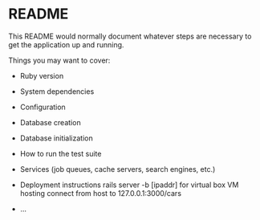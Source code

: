 # README

This README would normally document whatever steps are necessary to get the
application up and running.

Things you may want to cover:

* Ruby version

* System dependencies

* Configuration

* Database creation

* Database initialization

* How to run the test suite

* Services (job queues, cache servers, search engines, etc.)

* Deployment instructions
rails server -b [ipaddr] for virtual box VM hosting
connect from host to 127.0.0.1:3000/cars

* ...

